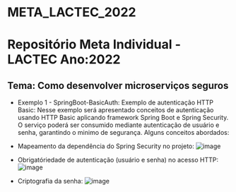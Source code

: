 # META_LACTEC_2022

# Repositório Meta Individual - LACTEC Ano:2022
## Tema: Como desenvolver microserviços seguros

- Exemplo 1 - SpringBoot-BasicAuth: Exemplo de autenticação HTTP Basic:
 Nesse exemplo será apresentado conceitos de autenticação usando HTTP Basic aplicando framework Spring Boot e Spring Security. O serviço poderá ser consumido mediante autenticação de usuário e senha, garantindo o minimo de segurança.
 Alguns conceitos abordados:
 * Mapeamento da dependência do Spring Security no projeto:
![image](https://user-images.githubusercontent.com/32420495/170898937-c7c4779e-89c5-4644-8a00-8d8f1bfa7491.png)

 * Obrigatóriedade de autenticação (usuário e senha) no acesso HTTP:
![image](https://user-images.githubusercontent.com/32420495/170898047-fc8a68a8-3907-45e2-a3df-12448c189749.png)

 * Criptografia da senha:
 ![image](https://user-images.githubusercontent.com/32420495/170898775-7aa7b7eb-3d0d-4e11-8f39-a80695ecae47.png)
 